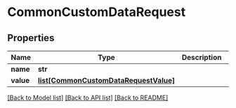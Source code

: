 # CommonCustomDataRequest

## Properties
Name | Type | Description | Notes
------------ | ------------- | ------------- | -------------
**name** | **str** |  | [optional] 
**value** | [**list[CommonCustomDataRequestValue]**](CommonCustomDataRequestValue.md) |  | [optional] 

[[Back to Model list]](../README.md#documentation-for-models) [[Back to API list]](../README.md#documentation-for-api-endpoints) [[Back to README]](../README.md)

